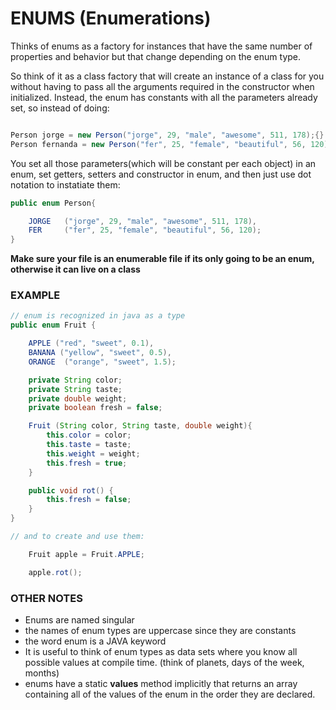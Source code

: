 # ENUMS (Enumerations)

Thinks of enums as a factory for instances that have the same number of properties and behavior but that change depending on the enum type. 

So think of it as a class factory that will create an instance of a class for you without having to pass all the arguments required in the constructor when initialized. Instead, the enum has constants with all the parameters already set, so instead of doing:

```java

Person jorge = new Person("jorge", 29, "male", "awesome", 511, 178);{}
Person fernanda = new Person("fer", 25, "female", "beautiful", 56, 120);

```

You set all those parameters(which will be constant per each object) in an enum, set getters, setters and constructor in enum, and then just use dot notation to instatiate them:

```java
public enum Person{

	JORGE 	("jorge", 29, "male", "awesome", 511, 178),
	FER     ("fer", 25, "female", "beautiful", 56, 120);
}
```

**Make sure your file is an enumerable file if its only going to be an enum, otherwise it can live on a class**	

### EXAMPLE

```java
// enum is recognized in java as a type
public enum Fruit {

	APPLE ("red", "sweet", 0.1),
	BANANA ("yellow", "sweet", 0.5),
	ORANGE  ("orange", "sweet", 1.5);

	private String color;
	private String taste;
	private double weight;
	private boolean fresh = false;

	Fruit (String color, String taste, double weight){
		this.color = color;
		this.taste = taste;
		this.weight = weight;
		this.fresh = true;
	}

	public void rot() {
		this.fresh = false;
	}
}

// and to create and use them:

	Fruit apple = Fruit.APPLE;

	apple.rot();
```

### OTHER NOTES

* Enums are named singular
* the names of enum types are uppercase since they are constants
* the word enum is a JAVA keyword
* It is useful to think of enum types as data sets where you know all possible values at compile time. (think of planets, days of the week, months)
* enums have a static **values** method implicitly that returns an array containing all of the values of the enum in the order they are declared.